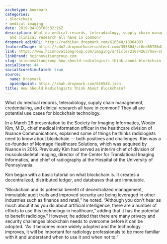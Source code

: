 ```yaml
---
archetype: bookmark
categories:
- blockchain
- medical imaging
date: 2019-04-03T09:32:16Z
description: What do medical records, teleradiology, supply chain management, credentialing,
  and clinical research all have in common?
dropmark.editURL: http://radhikan.dropmark.com/616548/18364893
featuredImage: https://cdn2.dropmarkusercontent.com/353804/cf0ed65786d27078b3db297937f1590e80d8555348ad7c166bf30916b891f97c/thumbnail/radiology_tech.5ca262b805dad.jpg?Expires=1557430062&Signature=jvobSn4Jqo8EDSJMWwjSUBIOSGuBP2ymgrVfXMogcXVJ1Ht2qCIWqPE4EKgLlsua0jZDtP2xKsYicX1xpxwUnUjDHFWYMTIPDCTRrAB~CmI2w0ZkTdiR9fkmC5nMA5FMUZiBZZGwPWNMICzfr209VCAlfxDcd41iC8~yBciwSvytJxNp6eIUxlt1WStUcn4EWlW3-oDPq1cwRpAWIUdHkun2WiHUp61lGY9ygbGQPdCi9bJT6AkEi55rPqF-reWAsUXyWHV-0do0ncoqeB5NE2RvrsXtp783Ziq-tDGjudYCmzDbrPXrFwjC7L7WArzHImixji9E9ZBRra4LIlXGDQ__&Key-Pair-Id=APKAITQYWVEN757ZA4KQ
link: https://www.hcinnovationgroup.com/imaging/article/21074263/how-should-radiologists-think-about-blockchain
linkBrand: hcinnovationgroup.com
slug: hcinnovationgroup-how-should-radiologists-think-about-blockchain
socialScore: 44
socialScoreSimulated: true
source:
  name: Dropmark
  apiendpoint: https://shah.dropmark.com/616548.json
title: How Should Radiologists Think About Blockchain?
---
```

What do medical records, teleradiology, supply chain management, credentialing, and clinical research all have in common? They all are potential use cases for blockchain technology.

In a March 26 presentation to the Society for Imaging Informatics, Woojin Kim, M.D., chief medical information officer in the healthcare division of Nuance Communications, explained some of things he thinks radiologists need to know about blockchain — both positives and challenges. Kim was a co-founder of Montage Healthcare Solutions, which was acquired by Nuance in 2016. Previously Kim had served as interim chief of division of musculoskeletal imaging, director of the Center for Translational Imaging Informatics, and chief of radiography at the Hospital of the University of Pennsylvania.

 Kim began with a basic tutorial on what blockchain is. It creates a decentralized, distributed ledger, and databases that are immutable.

“Blockchain and its potential benefit of decentralized management, immutable audit trails and improved security are being leveraged in other industries such as finance and retail,” he noted. “Although you don't hear as much about it as you do about artificial intelligence, there are a number of efforts to use this technology in healthcare,” adding that it has the potential to benefit radiology.” However, he added that there are many privacy and security challenges blockchain needs to overcome before it can be adopted. “As it becomes more widely adopted and the technology improves, it will be important for radiology professionals to be more familiar with it and understand when to use it and when not to.”

